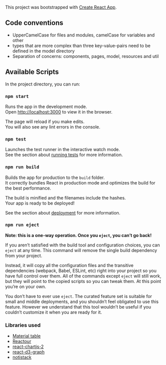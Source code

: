 This project was bootstrapped with [Create React App](https://github.com/facebook/create-react-app).

## Code conventions
- UpperCamelCase for files and modules, camelCase for variables and other
- types that are more complex than three key-value-pairs need to be defined in the model directory
-  Separation of concerns: components, pages, model, resources and util



## Available Scripts

In the project directory, you can run:

### `npm start`

Runs the app in the development mode.<br />
Open [http://localhost:3000](http://localhost:3000) to view it in the browser.

The page will reload if you make edits.<br />
You will also see any lint errors in the console.

### `npm test`

Launches the test runner in the interactive watch mode.<br />
See the section about [running tests](https://facebook.github.io/create-react-app/docs/running-tests) for more information.

### `npm run build`

Builds the app for production to the `build` folder.<br />
It correctly bundles React in production mode and optimizes the build for the best performance.

The build is minified and the filenames include the hashes.<br />
Your app is ready to be deployed!

See the section about [deployment](https://facebook.github.io/create-react-app/docs/deployment) for more information.

### `npm run eject`

**Note: this is a one-way operation. Once you `eject`, you can’t go back!**

If you aren’t satisfied with the build tool and configuration choices, you can `eject` at any time. This command will remove the single build dependency from your project.

Instead, it will copy all the configuration files and the transitive dependencies (webpack, Babel, ESLint, etc) right into your project so you have full control over them. All of the commands except `eject` will still work, but they will point to the copied scripts so you can tweak them. At this point you’re on your own.

You don’t have to ever use `eject`. The curated feature set is suitable for small and middle deployments, and you shouldn’t feel obligated to use this feature. However we understand that this tool wouldn’t be useful if you couldn’t customize it when you are ready for it.

### Libraries used

- [Material table](https://github.com/mbrn/material-table)
- [Reactour](https://github.com/elrumordelaluz/reactour)
- [react-chartjs-2](https://github.com/jerairrest/react-chartjs-2)
- [react-d3-graph](https://github.com/danielcaldas/react-d3-graph)
- [notistack](https://github.com/iamhosseindhv/notistack)
